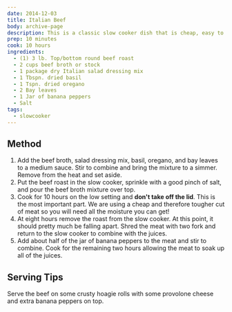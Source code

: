 ```yaml
---
date: 2014-12-03
title: Italian Beef	
body: archive-page
description: This is a classic slow cooker dish that is cheap, easy to make, and delicious.	
prep: 10 minutes
cook: 10 hours
ingredients:
  - (1) 3 lb. Top/bottom round beef roast
  - 2 cups beef broth or stock
  - 1 package dry Italian salad dressing mix
  - 1 Tbspn. dried basil
  - 1 Tspn. dried oregano
  - 2 Bay leaves
  - 1 Jar of banana peppers
  - Salt
tags: 
  - slowcooker
---
```

## Method
1. Add the beef broth, salad dressing mix, basil, oregano, and bay leaves to a medium sauce. Stir to combine and bring the mixture to a simmer. Remove from the heat and set aside.
2. Put the beef roast in the slow cooker, sprinkle with a good pinch of salt, and pour the beef broth mixture over top.
3. Cook for 10 hours on the low setting and **don't take off the lid**. This is the most important part. We are using a cheap and therefore tougher cut of meat so you will need all the moisture you can get!
4. At eight hours remove the roast from the slow cooker. At this point, it should pretty much be falling apart. Shred the meat with two fork and return to the slow cooker to combine with the juices.
5. Add about half of the jar of banana peppers to the meat and stir to combine. Cook for the remaining two hours allowing the meat to soak up all of the juices.

## Serving Tips
Serve the beef on some crusty hoagie rolls with some provolone cheese and extra banana peppers on top.

